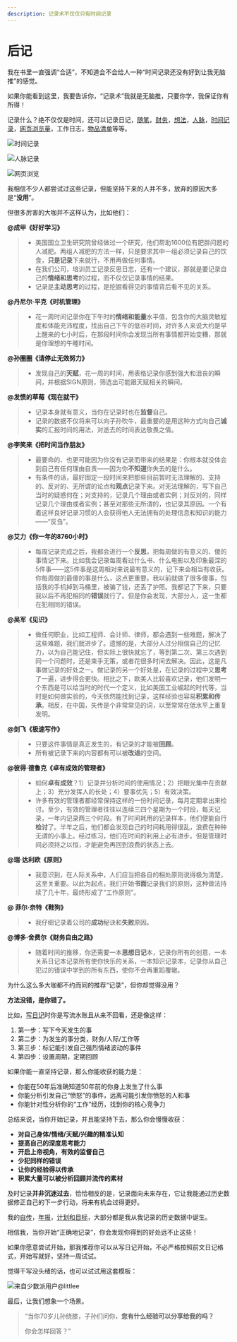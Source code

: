 ```yaml
---
description: 记录术不仅仅只有时间记录
---
```


# 后记

我在书里一直强调“合适”，不知道会不会给人一种“时间记录还没有好到让我无脑推”的感觉。

如果你能看到这里，我要告诉你，“记录术”我就是无脑推，只要你学，我保证你有所得！

记录什么？绝不仅仅是时间，还可以记录日记，[随笔](http://mp.weixin.qq.com/s?\_\_biz=MzI3MzU5MDA1OQ==\&mid=2247484663\&idx=1\&sn=04f0a87ec799f88f8cb1020b8b529e65\&chksm=eb21b6b3dc563fa51126c73fbd133af2541bbd09fc948bb8ca8280574f2383f8a489ac821292\&scene=21#wechat\_redirect)，[财务](http://mp.weixin.qq.com/s?\_\_biz=MzI3MzU5MDA1OQ==\&mid=2247484732\&idx=1\&sn=83d0392be7f72915b1c8590344340998\&chksm=eb21b778dc563e6e7015553788a3273e6084ee6cfcd497da9403cd1cb2068ff99af96ea9087d\&scene=21#wechat\_redirect)，[想法](http://mp.weixin.qq.com/s?\_\_biz=MzI3MzU5MDA1OQ==\&mid=2247484558\&idx=1\&sn=5f6dbb873b63c920f255c266e48f3956\&chksm=eb21b6cadc563fdc776f7ba29ab568cdcf9c1498139520d62e38db9b1e246ec25a482f976dc0\&scene=21#wechat\_redirect)，[人脉](http://mp.weixin.qq.com/s?\_\_biz=MzI3MzU5MDA1OQ==\&mid=2247484754\&idx=1\&sn=0ea6e543dadfd3f4d2dd0afcfb0a57fe\&chksm=eb21b716dc563e0097c6acbf94e3bed6c128ea6315f5f52105509e4e515c078495e1af82d12e\&scene=21#wechat\_redirect)，[时间记录](http://mp.weixin.qq.com/s?\_\_biz=MzI3MzU5MDA1OQ==\&mid=2247484615\&idx=1\&sn=ae0f6350d150da32913199859969a79b\&chksm=eb21b683dc563f95794eee235d5e3e4cd671c118a81bb244bec4629805933c38c93d458ce250\&scene=21#wechat\_redirect)，[网页浏览量](http://mp.weixin.qq.com/s?\_\_biz=MzI3MzU5MDA1OQ==\&mid=2247484675\&idx=1\&sn=5da93eba9aefd0c6a41f9267d1a61706\&chksm=eb21b747dc563e515682df6ad9e8cfa487c5bc98324681abb54145e55273e09e1bdbdd87be36\&scene=21#wechat\_redirect)，工作日志，[物品清单](http://mp.weixin.qq.com/s?\_\_biz=MzI3MzU5MDA1OQ==\&mid=2247484522\&idx=1\&sn=bafef93ee00e8e9c22665d6e6a392d54\&chksm=eb21b62edc563f380af183357ebcc4d9bd3ed8fc85e69349445ebdfb4f97cc152c614a0db9e3\&scene=21#wechat\_redirect)等等。

![时间记录](.gitbook/assets/0.4937300143079717\_看图王.png)

![人脉记录](.gitbook/assets/0.7097223063552678\_看图王.png)

![网页浏览](.gitbook/assets/0.6874265115595837\_看图王.png)

我相信不少人都尝试过这些记录，但能坚持下来的人并不多，放弃的原因大多是“**没用**”。

但很多厉害的大咖并不这样认为，比如他们：

**@成甲《好好学习》**

> * 美国国立卫生研究院曾经做过一个研究，他们帮助1600位有肥胖问题的人减肥。两组人减肥的方法一样，只是要求其中一组必须记录自己的饮食，**只是记录**下来就行，不用再做任何事情。
> * 在我们公司，培训员工记录反思日志，还有一个建议，那就是要记录自己的**情绪和思考**的过程，而不仅仅记录事情的结果。
> * 记录是**主动思考**的过程，是挖掘看得见的事情背后看不见的关系。

**@丹尼尔·平克《时机管理》**

> * 花一周时间记录你在下午时的**情绪和能量**水平值，包含你的大脑灵敏程度和体能充沛程度，找出自己下午的低谷时间，对许多人来说大约是早上醒来的七小时后，在那段时间你会发现当所有事情都开始变糟，那就是你理想的午睡时间。

**@孙圈圈《请停止无效努力》**

> * 发现自己的**天赋**，花一周的时间，用表格记录你感到强大和沮丧的瞬间，并根据SIGN原则，筛选出可能跟天赋相关的瞬间。

**@发愤的草莓《现在就干》**

> * 记录本身就有意义，当你在记录时也在**监督**自己。
> * 记录的数据不仅将来可以向子孙吹牛，最重要的是用这种方式向自己**诚实**的汇报时间的用法，对逝去的时间表达敬畏之情。

**@李笑来《把时间当作朋友》**

> * 最要命的、也更可能因为你没有记录而带来的结果是：你根本就没体会到自己有任何理由自责——因为你**不知道**你失去的是什么。
> * 有条件的话，最好固定一段时间来把那些目前暂时无法理解的、支持的、反对的、无所谓的论点和**观点**记录下来。对无法理解的，写下自己当时的疑惑何在；对支持的，记录几个理由或者实例；对反对的，同样记录几个理由或者实例；甚至对那些无所谓的，也记录其原因。一个有着这样良好记录习惯的人会获得他人无法拥有的处理信息和知识的能力——“反刍”。

**@艾力《你一年的8760小时》**

> * 每周记录完成之后，我都会进行一个**反思**，把每周做的有意义的、傻的事情记下来。比如我会记录每周看过什么书、什么电影以及印象最深的5件事——这5件事是这周相对来说最有意义的，记下来会相当有收获。你每周做的最傻的事是什么，这点更重要。我以前就做了很多傻事，包括我的手机掉到马桶里，被骗了钱，还丢了护照。我都记了下来，只要我以后不再犯相同的**错误**就行了。但是你会发现，大部分人，这一生都在犯相同的错误。

**@吴军《见识》**

> * 做任何职业，比如工程师、会计师、律师，都会遇到一些难题，解决了这些难题，我们就进步了。遗憾的是，大部分人过分相信自己的记忆力，以为自己能记住，但实际上很快就忘了，等到第二次、第三次遇到同一个问题时，还是束手无策，或者花很多时间去解决。因此，这是凡事做记录的好处之一。做记录的另一个好处是，在记录的过程中又**思考**了一遍，进步得会更快。相比之下，欧美人比较喜欢记录，他们发明一个东西是可以给当时的时代一个定义，比如美国工业崛起的时代等，当时是如何做实验的，今天依然能找到记录，这样经验也容易**积累和传承**。相反，在中国，失传是个非常常见的词，以至常常在低水平上重复发明。

**@剑飞《极速写作》**

> * 只要这件事情是真正发生的，有记录的才能被**回顾**。
> * 所有被记录下来的内容都有可以被**改进**的空间。

**@彼得·德鲁克《卓有成效的管理者》**

> * 如何**卓有成效**？1）记录并分析时间的使用情况；2）把眼光集中在贡献上；3）充分发挥人的长处；4）要事优先；5）有效决策。
> * 许多有效的管理者都经常保持这样的一份时间记录，每月定期拿出来检讨。至少，有效的管理者往往以连续三四个星期为一个时段，每天记录，一年内记录两三个时段。有了时间耗用的记录样本，他们便能自行**检讨**了。半年之后，他们都会发现自己的时间耗用得很乱，浪费在种种无谓的小事上。经过练习，他们在时间的利用上必有进步。但是管理时间必须持之以恒，才能避免再回到浪费的状态上去。

**@瑞·达利欧《原则》**

> * 我意识到，在人际关系中，人们应当把各自的相处原则说得极为清楚，这至关重要。以此为起点，我们开始**书面**记录我们的原则，这种做法持续了几十年，最终形成了“工作原则”。

**@ 菲尔·奈特《鞋狗》**

> * 我仔细记录着公司的**成功**秘诀和**失败**原因。

**@博多·舍费尔《财务自由之路》**

> * 随着时间的推移，你还需要一本**思想日记**本，记录你所有的创意，一本关系日记本记录所有使你快乐的关系，一本知识记录本，记录你从自己犯过的错误中学到的所有东西，使你不会再重蹈覆辙。

为什么这么多大咖都不约而同的推荐“记录”，但你却觉得没用？

**方法没错，是你错了。**

比如，[写日记](http://mp.weixin.qq.com/s?\_\_biz=MzI3MzU5MDA1OQ==\&mid=2247484707\&idx=1\&sn=a50c52b3da316a7174adc96b0941d15f\&chksm=eb21b767dc563e711ea70c56fd310a1da3b781749062cd32b44f1cf70f060bd02d9869abd98e\&scene=21#wechat\_redirect)时你是写流水账且从来不回看，还是像这样：

1. 第一步：写下今天发生的事
2. 第二步：为发生的事分类，财务/人际/工作等
3. 第三步：标记能引发自己强烈情绪波动的事件
4. 第四步：设置周期，定期回顾

如果你能一直坚持记录，那么你能收获的能力是：

* 你能在50年后准确知道50年前的你身上发生了什么事
* 你能分析引发自己“愤怒”的事件，远离可能引发你愤怒的人和事
* 你能针对性分析你的“工作”经历，找到你的核心竞争力

总结来说，当你开始记录，并且能坚持下去，那么你会慢慢收获：

* **对自己身体/情绪/天赋/兴趣的精准认知**
* **提高自己的深度思考能力**
* **开启上帝视角，有效的监督自己**
* **少犯同样的错误**
* **让你的经验得以传承**
* **积累大量可以被分析回顾并流传的素材**

及时记录**并非沉迷过去**，恰恰相反的是，记录面向未来存在，它让我能通过历史数据修正自己的下一步行动，将来有机会过得更好。

我的[自传](http://mp.weixin.qq.com/s?\_\_biz=MzI3MzU5MDA1OQ==\&mid=2247484633\&idx=1\&sn=4aada58de098175ab7a33f6f99d49401\&chksm=eb21b69ddc563f8b4f61322a6cb756277c3c8fb780434189f6273798a9bdb42635f175b1dd1d\&scene=21#wechat\_redirect)，[年报](http://mp.weixin.qq.com/s?\_\_biz=MzI3MzU5MDA1OQ==\&mid=2247484438\&idx=1\&sn=70dc021c1d0ab16a86625f9bc9677c10\&chksm=eb21b652dc563f44e43d0a3e4a2a360747f39dbca58e717c3a5abaff20fe53c561172c774ca0\&scene=21#wechat\_redirect)，[计划和目标](http://mp.weixin.qq.com/s?\_\_biz=MzI3MzU5MDA1OQ==\&mid=2247484761\&idx=1\&sn=1a82efaf1c323e75b13b1e5745fc28c1\&chksm=eb21b71ddc563e0b38b315878995cd6f26b5265c50e66be2961b7c17382e8b284dc5add5604c\&scene=21#wechat\_redirect)，大部分都是我从我记录的历史数据中诞生。

相信我，当你开始“正确地记录”，你会发现你得到的好处远不止这些！

如果你愿意尝试开始，那我推荐你可以从写日记开始，不必严格按照前文日记格式，开始写就好，坚持一周试试。

觉得干写没头绪的话，也可以试试用这套模板：

![来自少数派用户@littlee](.gitbook/assets/0.21183046930210025\_看图王.png)

最后，让我们想象一个场景。

> “当你70岁儿孙绕膝，子孙们问你，**您有什么经验可以分享给我的吗？**
>
> 你会怎样回答？”
